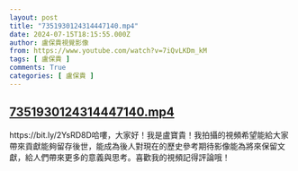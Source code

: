 ```yaml
---
layout: post
title: "7351930124314447140.mp4"
date: 2024-07-15T18:15:55.000Z
author: 盧保貴視覺影像
from: https://www.youtube.com/watch?v=7iQvLKDm_kM
tags: [ 盧保貴 ]
comments: True
categories: [ 盧保貴 ]
---
```

<!--1721067355000-->
[7351930124314447140.mp4](https://www.youtube.com/watch?v=7iQvLKDm_kM)
------

<div>
https://bit.ly/2YsRD8D哈嘍，大家好！我是盧寶貴！我拍攝的視頻希望能給大家帶來貢獻能夠留存後世，能成為後人對現在的歷史參考期待影像能為將來保留文獻，給人們帶來更多的意義與思考。喜歡我的視頻記得評論哦！
</div>
